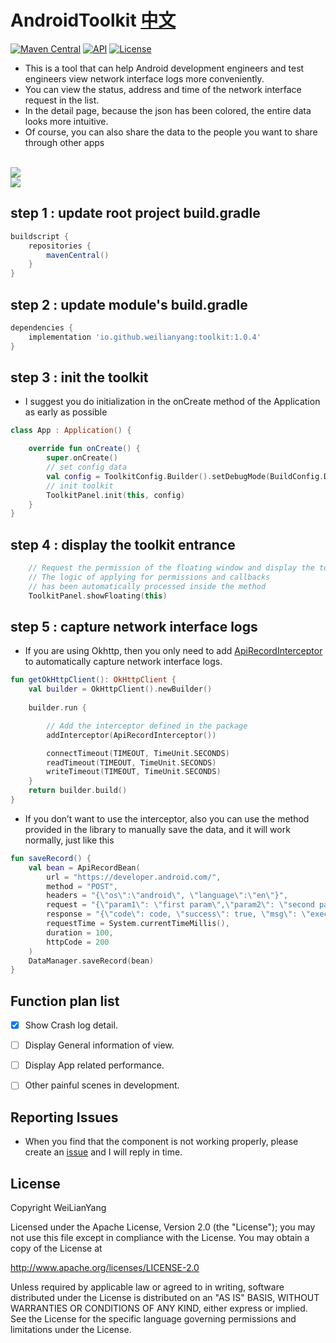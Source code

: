 # AndroidToolkit [中文](https://blog.csdn.net/java_android_man/article/details/118173452)


[![Maven Central](https://maven-badges.herokuapp.com/maven-central/io.github.weilianyang/toolkit/badge.svg)](https://maven-badges.herokuapp.com/maven-central/io.github.weilianyang/toolkit) [![API](https://img.shields.io/badge/API-16%2B-brightgreen.svg?style=flat)](https://android-arsenal.com/api?level=16) [![License](https://img.shields.io/badge/License%20-Apache%202-337ab7.svg)](https://github.com/WeiLianYang/AndroidToolkit/blob/main/LICENSE)


- This is a tool that can help Android development engineers and test engineers view network interface logs more conveniently. 
- You can view the status, address and time of the network interface request in the list. 
- In the detail page, because the json has been colored, the entire data looks more intuitive. 
- Of course, you can also share the data to the people you want to share through other apps

<br>

<img src="https://img-blog.csdnimg.cn/20210624071801865.png?x-oss-process=image/watermark,type_ZmFuZ3poZW5naGVpdGk,shadow_10,text_aHR0cHM6Ly9ibG9nLmNzZG4ubmV0L2phdmFfYW5kcm9pZF9tYW4=,size_16,color_FFFFFF,t_70#pic_center">

<br>

<img src="https://img-blog.csdnimg.cn/20210624071855607.png?x-oss-process=image/watermark,type_ZmFuZ3poZW5naGVpdGk,shadow_10,text_aHR0cHM6Ly9ibG9nLmNzZG4ubmV0L2phdmFfYW5kcm9pZF9tYW4=,size_16,color_FFFFFF,t_70#pic_center">

<br>

## step 1 : update root project build.gradle
```groovy
buildscript {
    repositories {
        mavenCentral()
    }
}
```

## step 2 : update module's build.gradle
```groovy
dependencies {
    implementation 'io.github.weilianyang:toolkit:1.0.4'
}
```


## step 3 : init the toolkit
* I suggest you do initialization in the onCreate method of the Application as early as possible
```kotlin
class App : Application() {

    override fun onCreate() {
        super.onCreate()
        // set config data
        val config = ToolkitConfig.Builder().setDebugMode(BuildConfig.DEBUG).build()
        // init toolkit
        ToolkitPanel.init(this, config)
    }
}
```


## step 4 : display the toolkit entrance
```kotlin
    // Request the permission of the floating window and display the toolkit entrance
    // The logic of applying for permissions and callbacks 
    // has been automatically processed inside the method
    ToolkitPanel.showFloating(this)
```

## step 5 : capture network interface logs
 * If you are using Okhttp, then you only need to add [ApiRecordInterceptor](https://github.com/WeiLianYang/AndroidToolkit/tree/main/toolkit/src/main/java/com/william/toolkit/net/ApiRecordInterceptor) to automatically capture network interface logs.
```kotlin
fun getOkHttpClient(): OkHttpClient {
    val builder = OkHttpClient().newBuilder()
   
    builder.run {

        // Add the interceptor defined in the package
        addInterceptor(ApiRecordInterceptor())

        connectTimeout(TIMEOUT, TimeUnit.SECONDS)
        readTimeout(TIMEOUT, TimeUnit.SECONDS)
        writeTimeout(TIMEOUT, TimeUnit.SECONDS)
    }
    return builder.build()
}
```

* If you don’t want to use the interceptor, also you can use the method provided in the library to manually save the data, and it will work normally, just like this
```kotlin
fun saveRecord() {
    val bean = ApiRecordBean(
        url = "https://developer.android.com/",
        method = "POST",
        headers = "{\"os\":\"android\", \"language\":\"en\"}",
        request = "{\"param1\": \"first param\",\"param2\": \"second param\"}",
        response = "{\"code\": code, \"success\": true, \"msg\": \"execute msg\"}",
        requestTime = System.currentTimeMillis(),
        duration = 100,
        httpCode = 200
    )
    DataManager.saveRecord(bean)
}
```


## Function plan list
- [x] Show Crash log detail.
- [ ] Display General information of view.
- [ ] Display App related performance.
- [ ] Other painful scenes in development.


## Reporting Issues 
* When you find that the component is not working properly, please create an [issue](https://github.com/WeiLianYang/AndroidToolkit/issues) and I will reply in time.


## License


Copyright WeiLianYang

Licensed under the Apache License, Version 2.0 (the "License");
you may not use this file except in compliance with the License.
You may obtain a copy of the License at

http://www.apache.org/licenses/LICENSE-2.0

Unless required by applicable law or agreed to in writing, software
distributed under the License is distributed on an "AS IS" BASIS,
WITHOUT WARRANTIES OR CONDITIONS OF ANY KIND, either express or implied.
See the License for the specific language governing permissions and
limitations under the License.
